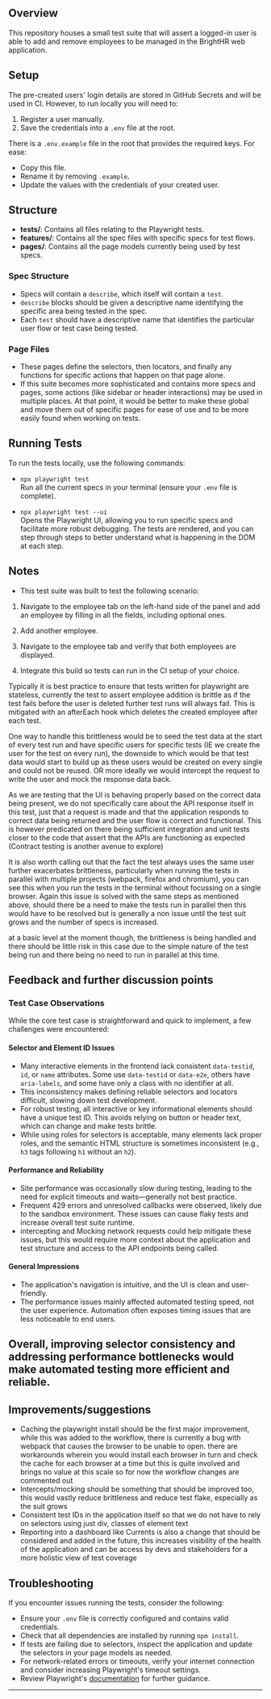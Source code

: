 ## Overview

This repository houses a small test suite that will assert a logged-in user is able to add and remove employees to be managed in the BrightHR web application.

## Setup

The pre-created users' login details are stored in GitHub Secrets and will be used in CI. However, to run locally you will need to:

1. Register a user manually.
2. Save the credentials into a `.env` file at the root.

There is a `.env.example` file in the root that provides the required keys. For ease:

- Copy this file.
- Rename it by removing `.example`.
- Update the values with the credentials of your created user.

## Structure

- **tests/**: Contains all files relating to the Playwright tests.
- **features/**: Contains all the spec files with specific specs for test flows.
- **pages/**: Contains all the page models currently being used by test specs.

### Spec Structure

- Specs will contain a `describe`, which itself will contain a `test`.
- `describe` blocks should be given a descriptive name identifying the specific area being tested in the spec.
- Each `test` should have a descriptive name that identifies the particular user flow or test case being tested.

### Page Files

- These pages define the selectors, then locators, and finally any functions for specific actions that happen on that page alone.
- If this suite becomes more sophisticated and contains more specs and pages, some actions (like sidebar or header interactions) may be used in multiple places. At that point, it would be better to make these global and move them out of specific pages for ease of use and to be more easily found when working on tests.

## Running Tests

To run the tests locally, use the following commands:

- `npx playwright test`  
   Run all the current specs in your terminal (ensure your `.env` file is complete).

- `npx playwright test --ui`  
   Opens the Playwright UI, allowing you to run specific specs and facilitate more robust debugging. The tests are rendered, and you can step through steps to better understand what is happening in the DOM at each step.

## Notes

- This test suite was built to test the following scenario:

1. Navigate to the employee tab on the left-hand side of the panel and add an employee by filling in all the fields, including optional ones.

2. Add another employee.

3. Navigate to the employee tab and verify that both employees are displayed.

4. Integrate this build so tests can run in the CI setup of your choice.

Typically it is best practice to ensure that tests written for playwright are stateless, currently the test to assert employee addition is brittle as if the test fails before the user is deleted further test runs will always fail. This is mitigated with an afterEach hook which deletes the created employee after each test.

One way to handle this brittleness would be to seed the test data at the start of every test run and have specific users for specific tests (IE we create the user for the test on every run), the downside to which would be that test data would start to build up as these users would be created on every single and could not be reused. OR more ideally we would intercept the request to write the user and mock the response data back.

As we are testing that the UI is behaving properly based on the correct data being present, we do not specifically care about the API response itself in this test, just that a request is made and that the application responds to correct data being returned and the user flow is correct and functional. This is however predicated on there being sufficient integration and unit tests closer to the code that assert that the APIs are functioning as expected (Contract testing is another avenue to explore)

It is also worth calling out that the fact the test always uses the same user further exacerbates brittleness, particularly when running the tests in parallel with multiple projects (webpack, firefox and chromium), you can see this when you run the tests in the terminal without focussing on a single browser. Again this issue is solved with the same steps as mentioned above, should there be a need to make the tests run in parallel then this would have to be resolved but is generally a non issue until the test suit grows and the number of specs is increased.

at a basic level at the moment though, the brittleness is being handled and there should be little risk in this case due to the simple nature of the test being run and there being no need to run in parallel at this time.

## Feedback and further discussion points

### Test Case Observations

While the core test case is straightforward and quick to implement, a few challenges were encountered:

#### Selector and Element ID Issues

- Many interactive elements in the frontend lack consistent `data-testid`, `id`, or `name` attributes. Some use `data-testid` or `data-e2e`, others have `aria-labels`, and some have only a class with no identifier at all.
- This inconsistency makes defining reliable selectors and locators difficult, slowing down test development.
- For robust testing, all interactive or key informational elements should have a unique test ID. This avoids relying on button or header text, which can change and make tests brittle.
- While using roles for selectors is acceptable, many elements lack proper roles, and the semantic HTML structure is sometimes inconsistent (e.g., `h3` tags following `h1` without an `h2`).

#### Performance and Reliability

- Site performance was occasionally slow during testing, leading to the need for explicit timeouts and waits—generally not best practice.
- Frequent 429 errors and unresolved callbacks were observed, likely due to the sandbox environment. These issues can cause flaky tests and increase overall test suite runtime.
- intercepting and Mocking network requests could help mitigate these issues, but this would require more context about the application and test structure and access to the API endpoints being called.

#### General Impressions

- The application's navigation is intuitive, and the UI is clean and user-friendly.
- The performance issues mainly affected automated testing speed, not the user experience. Automation often exposes timing issues that are less noticeable to end users.

## Overall, improving selector consistency and addressing performance bottlenecks would make automated testing more efficient and reliable.

## Improvements/suggestions

- Caching the playwright install should be the first major improvement, while this was added to the workflow, there is currently a bug with webpack that causes the browser to be unable to open.
  there are workarounds wherein you would install each browser in turn and check the cache for each browser at a time but this is quite involved and brings no value at this scale so for now the workflow changes are commented out
- Intercepts/mocking should be something that should be improved too, this would vastly reduce brittleness and reduce test flake, especially as the suit grows
- Consistent test IDs in the application itself so that we do not have to rely on selectors using just div, classes of element text
- Reporting into a dashboard like Currents is also a change that should be considered and added in the future, this increases visibility of the health of the application and can be access by devs and stakeholders for a more holistic view of test coverage

## Troubleshooting

If you encounter issues running the tests, consider the following:

- Ensure your `.env` file is correctly configured and contains valid credentials.
- Check that all dependencies are installed by running `npm install`.
- If tests are failing due to selectors, inspect the application and update the selectors in your page models as needed.
- For network-related errors or timeouts, verify your internet connection and consider increasing Playwright's timeout settings.
- Review Playwright's [documentation](https://playwright.dev/docs/intro) for further guidance.

---
